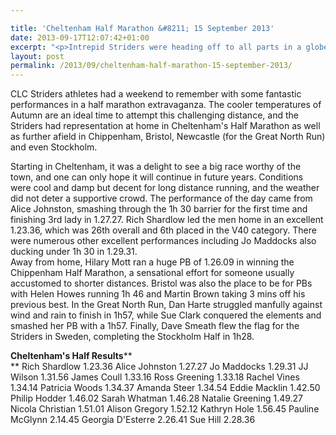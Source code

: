 ```yaml
---

title: 'Cheltenham Half Marathon &#8211; 15 September 2013'
date: 2013-09-17T12:07:42+01:00
excerpt: "<p>Intrepid Striders were heading off to all parts in a globe-trotting weekend of half marathon action. However, the main focus was, of course, on our home town for Cheltenham's Half Marathon. Dave Smeath takes the long view from sunny Stockholm.....</p>"
layout: post
permalink: /2013/09/cheltenham-half-marathon-15-september-2013/
---
```

CLC Striders athletes had a weekend to remember with some fantastic performances in a half marathon extravaganza. The cooler temperatures of Autumn are an ideal time to attempt this challenging distance, and the Striders had representation at home in Cheltenham's Half Marathon as well as further afield in Chippenham, Bristol, Newcastle (for the Great North Run) and even Stockholm.

Starting in Cheltenham, it was a delight to see a big race worthy of the town, and one can only hope it will continue in future years. Conditions were cool and damp but decent for long distance running, and the weather did not deter a supportive crowd. The performance of the day came from Alice Johnston, smashing through the 1h 30 barrier for the first time and finishing 3rd lady in 1.27.27. Rich Shardlow led the men home in an excellent 1.23.36, which was 26th overall and 6th placed in the V40 category. There were numerous other excellent performances including Jo Maddocks also ducking under 1h 30 in 1.29.31.  
Away from home, Hilary Mott ran a huge PB of 1.26.09 in winning the Chippenham Half Marathon, a sensational effort for someone usually accustomed to shorter distances. Bristol was also the place to be for PBs with Helen Howes running 1h 46 and Martin Brown taking 3 mins off his previous best. In the Great North Run, Dan Harte struggled manfully against wind and rain to finish in 1h57, while Sue Clark conquered the elements and smashed her PB with a 1h57. Finally, Dave Smeath flew the flag for the Striders in Sweden, completing the Stockholm Half in 1h28.

**Cheltenham's Half Results****  
** Rich Shardlow 1.23.36 Alice Johnston 1.27.27 Jo Maddocks 1.29.31 JJ Wilson 1.31.56 James Coull 1.33.16 Ross Greening 1.33.18 Rachel Vines 1.34.14 Patricia Woods 1.34.37 Amanda Steer 1.34.54 Eddie Macklin 1.42.50 Philip Hodder 1.46.02 Sarah Whatman 1.46.28 Natalie Greening 1.49.27 Nicola Christian 1.51.01 Alison Gregory 1.52.12 Kathryn Hole 1.56.45 Pauline McGlynn 2.14.45 Georgia D'Esterre 2.26.41 Sue Hill 2.28.36
